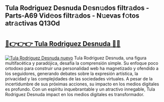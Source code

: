 ## Tula Rodriguez Desnuda D𝚎sn𝚞dos filtr𝚊dos - Parts-A69 Vid𝚎os filtr𝚊dos - N𝚞evas f𝚘tos atr𝚊ctivas Q13Od

# <h2><a href="http://mb2noc.tromn.icu/?c=Tula+Rodriguez+Desnuda">🔗👉👉👉 Tula Rodriguez Desnuda 🔗🔗</a></h2>

[![Tula Rodriguez Desnuda nuevo](https://i.imgur.com/pEAQMta.gif)](http://mb2noc.tromn.icu/?c=Tula+Rodriguez+Desnuda)
Tula Rodriguez Desnuda, una figura multifacética y paradójica, desafía la comprensión simple. Su enfoque poco ortodoxo para construir una personalidad web ha magnetizado y ofendido a los seguidores, generando debates sobre la expresión artística, la privacidad y las complejidades de las sociedades virtuales. A pesar de la incertidumbre de sus próximas acciones, su impacto en los medios digitales es profundo. Con un espíritu inquebrantable y un atractivo innegable, Tula Rodriguez Desnuda impact en los medios digitales es transformador.
